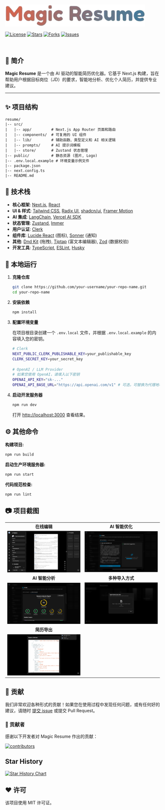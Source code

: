 <p align="left"><img width="455" alt="Magic Resume Logo" src="./public/magic-resume-logo.png"></p>

[![License](https://img.shields.io/github/license/LinMoQC/Magic-Resume?style=flat-square)](https://github.com/LinMoQC/Magic-Resume/blob/master/LICENSE) [![Stars](https://img.shields.io/github/stars/LinMoQC/Magic-Resume?style=flat-square)](https://github.com/LinMoQC/Magic-Resume/stargazers) [![Forks](https://img.shields.io/github/forks/LinMoQC/Magic-Resume?style=flat-square)](https://github.com/LinMoQC/Magic-Resume/network/members) [![Issues](https://img.shields.io/github/issues/LinMoQC/Magic-Resume?style=flat-square)](https://github.com/LinMoQC/Magic-Resume/issues)

<br/>

## :scroll: 简介

**Magic Resume** 是一个由 AI 驱动的智能简历优化器。它基于 Next.js 构建，旨在帮助用户根据目标岗位（JD）的要求，智能地分析、优化个人简历，并提供专业建议。

---

## :sparkles: 项目结构

```text
resume/
|-- src/
|   |-- app/         # Next.js App Router 页面和路由
|   |-- components/  # 可复用的 UI 组件
|   |-- lib/         # 辅助函数、类型定义和 AI 相关逻辑
|   |-- prompts/     # AI 提示词模板
|   |-- store/       # Zustand 状态管理
|-- public/          # 静态资源 (图片, Logo)
|-- .env.local.example # 环境变量示例文件
|-- package.json
|-- next.config.ts
|-- README.md
```

## :wrench: 技术栈

- **核心框架**: [Next.js](https://nextjs.org/), [React](https://react.dev/)
- **UI & 样式**: [Tailwind CSS](https://tailwindcss.com/), [Radix UI](https://www.radix-ui.com/), [shadcn/ui](https://ui.shadcn.com/), [Framer Motion](https://www.framer.com/motion/)
- **AI 集成**: [LangChain](https://www.langchain.com/), [Vercel AI SDK](https://sdk.vercel.ai/)
- **状态管理**: [Zustand](https://zustand-demo.pmnd.rs/), [Immer](https://immerjs.github.io/immer/)
- **用户认证**: [Clerk](https://clerk.com/)
- **组件库**: [Lucide React](https://lucide.dev/) (图标), [Sonner](https://sonner.emilkowal.ski/) (通知)
- **其他**: [Dnd Kit](https://dndkit.com/) (拖拽), [Tiptap](https://tiptap.dev/) (富文本编辑器), [Zod](https://zod.dev/) (数据校验)
- **开发工具**: [TypeScript](https://www.typescriptlang.org/), [ESLint](https://eslint.org/), [Husky](https://typicode.github.io/husky/)

## :rocket: 本地运行

1.  **克隆仓库**
    ```bash
    git clone https://github.com/your-username/your-repo-name.git
    cd your-repo-name
    ```

2.  **安装依赖**
    ```bash
    npm install
    ```

3.  **配置环境变量**
    
    在项目根目录创建一个 `.env.local` 文件，并根据 `.env.local.example` 的内容填入您的密钥。
    ```bash
    # Clerk
    NEXT_PUBLIC_CLERK_PUBLISHABLE_KEY=your_publishable_key
    CLERK_SECRET_KEY=your_secret_key

    # OpenAI / LLM Provider
    # 如果您使用 OpenAI，请填入以下密钥
    OPENAI_API_KEY="sk-..."
    OPENAI_API_BASE_URL="https://api.openai.com/v1" # 可选，可替换为代理地址
    ```

4.  **启动开发服务器**
    ```bash
    npm run dev
    ```
    打开 [http://localhost:3000](http://localhost:3000) 查看结果。

## :gear: 其他命令

**构建项目:**
```bash
npm run build
```

**启动生产环境服务器:**
```bash
npm run start
```

**代码规范检查:**
```bash
npm run lint
```

## :camera: 项目截图

<table>
  <tr>
    <td align="center"><strong>在线编辑</strong></td>
    <td align="center"><strong>AI 智能优化</strong></td>
  </tr>
  <tr>
    <td><img src="./public/magic-resume-preview.png" alt="在线编辑"></td>
    <td><img src="./public/magic-resume-optimize.png" alt="AI 智能优化"></td>
  </tr>
  <tr>
    <td align="center"><strong>AI 智能分析</strong></td>
    <td align="center"><strong>多种导入方式</strong></td>
  </tr>
  <tr>
    <td><img src="./public/magic-resume-analysis.png" alt="AI 智能分析"></td>
    <td><img src="./public/magic-resume-import.png" alt="多种导入方式"></td>
  </tr>
  <tr>
    <td align="center"><strong>简历导出</strong></td>
    <td></td>
  </tr>
  <tr>
    <td><img src="./public/magic-resume-export.png" alt="简历导出"></td>
    <td></td>
  </tr>
</table>

## :handshake: 贡献

我们非常欢迎各种形式的贡献！如果您在使用过程中发现任何问题，或有任何好的建议，请随时 [提交 issue](https://github.com/LinMoQC/Magic-Resume/issues/new) 或提交 Pull Request。

### :busts_in_silhouette: 贡献者

感谢以下开发者对 Magic Resume 作出的贡献：

<a href="https://github.com/nonebot/nonebot2/graphs/contributors">
  <img src="https://contrib.rocks/image?repo=LinMoQC/Magic-Resume" alt="contributors" />
</a>

## Star History

<a href="https://star-history.com/#LinMoQC/Magic-Resume&Date">
  <picture>
    <source media="(prefers-color-scheme: dark)" srcset="https://api.star-history.com/svg?repos=LinMoQC/Magic-Resume&type=Date&theme=dark" />
    <source media="(prefers-color-scheme: light)" srcset="https://api.star-history.com/svg?repos=LinMoQC/Magic-Resume&type=Date" />
    <img alt="Star History Chart" src="https://api.star-history.com/svg?repos=LinMoQC/Magic-Resume&type=Date" />
  </picture>
</a>

## :heart: 许可

该项目使用 MIT 许可证。
